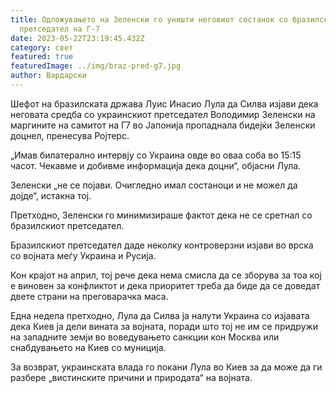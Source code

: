 ```yaml
---
title: Одложувањето на Зеленски го уништи неговиот состанок со бразилскиот
  претседател на Г-7
date: 2023-05-22T23:19:45.432Z
category: свет
featured: true
featuredImage: ../img/braz-pred-g7.jpg
author: Вардарски
---
```

Шефот на бразилската држава Луис Инасио Лула да Силва изјави дека неговата средба со украинскиот претседател Володимир Зеленски на маргините на самитот на Г7 во Јапонија пропаднала бидејќи Зеленски доцнел, пренесува Ројтерс.

„Имав билатерално интервју со Украина овде во оваа соба во 15:15 часот. Чекавме и добивме информација дека доцни“, објасни Лула.

Зеленски „не се појави. Очигледно имал состаноци и не можел да дојде“, истакна тој.

Претходно, Зеленски го минимизираше фактот дека не се сретнал со бразилскиот претседател.

Бразилскиот претседател даде неколку контроверзни изјави во врска со војната меѓу Украина и Русија.

Кон крајот на април, тој рече дека нема смисла да се зборува за тоа кој е виновен за конфликтот и дека приоритет треба да биде да се доведат двете страни на преговарачка маса.

Една недела претходно, Лула да Силва ја налути Украина со изјавата дека Киев ја дели вината за војната, поради што тој не им се придружи на западните земји во воведувањето санкции кон Москва или снабдувањето на Киев со муниција.

За возврат, украинската влада го покани Лула во Киев за да може да ги разбере „вистинските причини и природата“ на војната.